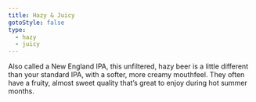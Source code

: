 ```yaml
---
title: Hazy & Juicy
gotoStyle: false 
type: 
  - hazy
  - juicy
---
```


Also called a New England IPA, this unfiltered, hazy beer is a little different than your standard IPA, with a softer, more creamy mouthfeel. They often have a fruity, almost sweet quality that’s great to enjoy during hot summer months.